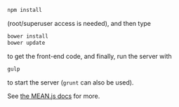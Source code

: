 ```bash
npm install
```

(root/superuser access is needed), and then type


```bash
bower install
bower update
```

to get the front-end code, and finally, run the server with 

```bash
gulp
```
to start the server (```grunt``` can also be used).

See [the MEAN.js docs](http://meanjs.org/docs.html) for more.
